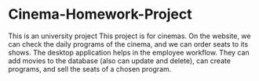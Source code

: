 # Cinema-Homework-Project
This is an university project
This project is for cinemas. 
On the website, we can check the daily programs of the cinema, and we can order seats to its shows.
The desktop application helps in the employee workflow. 
They can add movies to the database (also can update and delete), can create programs, and sell the seats of a chosen program.
